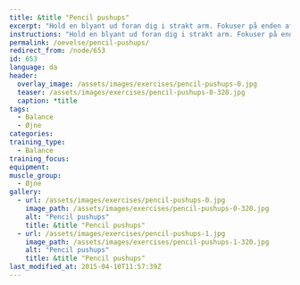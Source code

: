 ```yaml
---
title: &title "Pencil pushups"
excerpt: "Hold en blyant ud foran dig i strakt arm. Fokuser på enden af blyanten. Før langsomt blyanten tættere på næsen, mens du bliver ved med at fokusere på den. Inden blyanten bliver uklar, skal du føre den væk fra næsen igen. Denne øvelse forbedrer dine øjnes evne til at arbejde sammen."
instructions: "Hold en blyant ud foran dig i strakt arm. Fokuser på enden af blyanten. Før langsomt blyanten tættere på næsen, mens du bliver ved med at fokusere på den. Inden blyanten bliver uklar, skal du føre den væk fra næsen igen. Denne øvelse forbedrer dine øjnes evne til at arbejde sammen."
permalink: /oevelse/pencil-pushups/
redirect_from: /node/653
id: 653
language: da
header:
  overlay_image: /assets/images/exercises/pencil-pushups-0.jpg
  teaser: /assets/images/exercises/pencil-pushups-0-320.jpg
  caption: *title
tags:
  - Balance
  - Øjne
categories:
training_type: 
  - Balance
training_focus: 
equipment:
muscle_group:
  - Øjne
gallery:
  - url: /assets/images/exercises/pencil-pushups-0.jpg
    image_path: /assets/images/exercises/pencil-pushups-0-320.jpg
    alt: "Pencil pushups"
    title: &title "Pencil pushups"
  - url: /assets/images/exercises/pencil-pushups-1.jpg
    image_path: /assets/images/exercises/pencil-pushups-1-320.jpg
    alt: "Pencil pushups"
    title: &title "Pencil pushups"
last_modified_at: 2015-04-10T11:57:39Z
---
```



